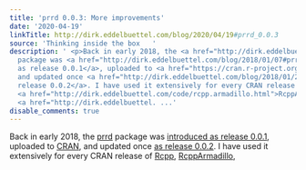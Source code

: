 ```yaml
---
title: 'prrd 0.0.3: More improvements'
date: '2020-04-19'
linkTitle: http://dirk.eddelbuettel.com/blog/2020/04/19#prrd_0.0.3
source: 'Thinking inside the box   '
description: ' <p>Back in early 2018, the <a href="http://dirk.eddelbuettel.com/code/prrd.html">prrd</a>
  package was <a href="http://dirk.eddelbuettel.com/blog/2018/01/07#prrd_0.0.1">introduced
  as release 0.0.1</a>, uploaded to <a href="https://cran.r-project.org">CRAN</a>,
  and updated once <a href="http://dirk.eddelbuettel.com/blog/2018/01/26#prrd_0.0.2">as
  release 0.0.2</a>. I have used it extensively for every CRAN release of <a href="http://dirk.eddelbuettel.com/code/rcpp.html">Rcpp</a>,
  <a href="http://dirk.eddelbuettel.com/code/rcpp.armadillo.html">RcppArmadillo</a>,
  <a href="http://dirk.eddelbuettel. ...'
disable_comments: true
---
```

 <p>Back in early 2018, the <a href="http://dirk.eddelbuettel.com/code/prrd.html">prrd</a> package was <a href="http://dirk.eddelbuettel.com/blog/2018/01/07#prrd_0.0.1">introduced as release 0.0.1</a>, uploaded to <a href="https://cran.r-project.org">CRAN</a>, and updated once <a href="http://dirk.eddelbuettel.com/blog/2018/01/26#prrd_0.0.2">as release 0.0.2</a>. I have used it extensively for every CRAN release of <a href="http://dirk.eddelbuettel.com/code/rcpp.html">Rcpp</a>, <a href="http://dirk.eddelbuettel.com/code/rcpp.armadillo.html">RcppArmadillo</a>, <a href="http://dirk.eddelbuettel. ...